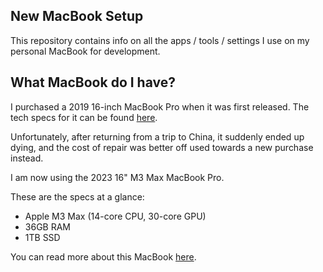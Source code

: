 ## New MacBook Setup

This repository contains info on all the apps / tools / settings I use on my personal MacBook for development.

## What MacBook do I have?

I purchased a 2019 16-inch MacBook Pro when it was first released. The tech specs for it can be found [here](https://support.apple.com/kb/SP809?locale=en_US).

Unfortunately, after returning from a trip to China, it suddenly ended up dying, and the cost of repair was better off used towards a new purchase instead.

I am now using the 2023 16" M3 Max MacBook Pro. 

These are the specs at a glance:
* Apple M3 Max (14-core CPU, 30-core GPU)
* 36GB RAM
* 1TB SSD

You can read more about this MacBook [here](https://support.apple.com/kb/SP899?locale=en_US).
